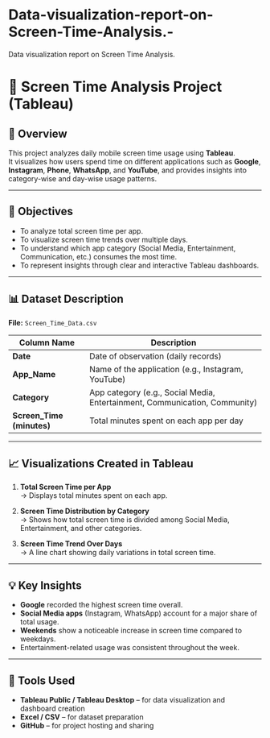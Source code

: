 # Data-visualization-report-on-Screen-Time-Analysis.-
Data visualization report on Screen Time Analysis.
# 📱 Screen Time Analysis Project (Tableau)

## 🧩 Overview
This project analyzes daily mobile screen time usage using **Tableau**.  
It visualizes how users spend time on different applications such as **Google**, **Instagram**, **Phone**, **WhatsApp**, and **YouTube**, and provides insights into category-wise and day-wise usage patterns.

---

## 🎯 Objectives
- To analyze total screen time per app.
- To visualize screen time trends over multiple days.
- To understand which app category (Social Media, Entertainment, Communication, etc.) consumes the most time.
- To represent insights through clear and interactive Tableau dashboards.

---

## 📊 Dataset Description
**File:** `Screen_Time_Data.csv`

| Column Name | Description |
|--------------|--------------|
| **Date** | Date of observation (daily records) |
| **App_Name** | Name of the application (e.g., Instagram, YouTube) |
| **Category** | App category (e.g., Social Media, Entertainment, Communication, Community) |
| **Screen_Time (minutes)** | Total minutes spent on each app per day |

---

## 📈 Visualizations Created in Tableau
1. **Total Screen Time per App**  
   → Displays total minutes spent on each app.

2. **Screen Time Distribution by Category**  
   → Shows how total screen time is divided among Social Media, Entertainment, and other categories.

3. **Screen Time Trend Over Days**  
   → A line chart showing daily variations in total screen time.

---

## 💡 Key Insights
- **Google** recorded the highest screen time overall.  
- **Social Media apps** (Instagram, WhatsApp) account for a major share of total usage.  
- **Weekends** show a noticeable increase in screen time compared to weekdays.  
- Entertainment-related usage was consistent throughout the week.

---

## 🧰 Tools Used
- **Tableau Public / Tableau Desktop** – for data visualization and dashboard creation  
- **Excel / CSV** – for dataset preparation  
- **GitHub** – for project hosting and sharing
